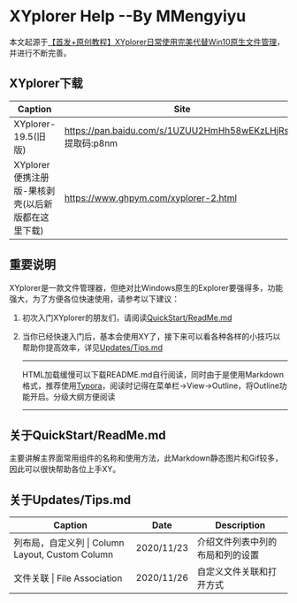 # XYplorer Help    --By MMengyiyu

本文起源于[【首发+原创教程】XYplorer日常使用完美代替Win10原生文件管理](https://www.52pojie.cn/thread-843769-1-1.html)，并进行不断完善。



## XYplorer下载

| Caption                                           | Site                                                         |
| ------------------------------------------------- | ------------------------------------------------------------ |
| XYplorer-19.5(旧版)                               | https://pan.baidu.com/s/1UZUU2HmHh58wEKzLHjRsoA<br />提取码:p8nm |
| XYplorer便携注册版-果核剥壳(以后新版都在这里下载) | https://www.ghpym.com/xyplorer-2.html                        |



## 重要说明

XYplorer是一款文件管理器，但绝对比Windows原生的Explorer要强得多，功能强大，为了方便各位快速使用，请参考以下建议：

1. 初次入门XYplorer的朋友们，请阅读[QuickStart/ReadMe.md](./QuickStart/ReadMe.md)

2. 当你已经快速入门后，基本会使用XY了，接下来可以看各种各样的小技巧以帮助你提高效率，详见[Updates/Tips.md](./Updates/Tips.md)

   ----

   HTML加载缓慢可以下载README.md自行阅读，同时由于是使用Markdown格式，推荐使用[Typora](https://typora.io/)，阅读时记得在菜单栏->View->Outline，将Outline功能开启。分级大纲方便阅读

   ---

   



## 关于QuickStart/ReadMe.md

主要讲解主界面常用组件的名称和使用方法，此Markdown静态图片和Gif较多，因此可以很快帮助各位上手XY。



## 关于Updates/Tips.md

| Caption                                          | Date       | Description                      |
| ------------------------------------------------ | ---------- | -------------------------------- |
| 列布局，自定义列 \| Column Layout, Custom Column | 2020/11/23 | 介绍文件列表中列的布局和列的设置 |
| 文件关联 \| File Association                     | 2020/11/26 | 自定义文件关联和打开方式         |

